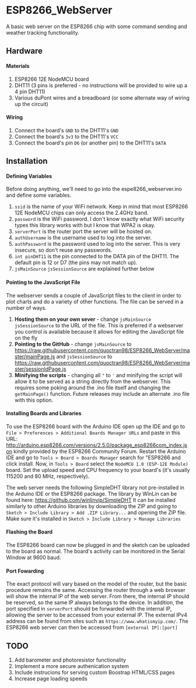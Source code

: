 # ESP8266_WebServer
A basic web server on the ESP8266 chip with some command sending and weather tracking functionality.

## Hardware
#### Materials
1. ESP8266 12E NodeMCU board
2. DHT11 (3 pins is preferred - no instructions will be provided to wire up a 4 pin DHT11)
3. Various duPont wires and a breadboard (or some alternate way of wiring up the circuit)

#### Wiring
1. Connect the board's `GND` to the DHT11's `GND`
2. Connect the board's `3v3` to the DHT11's `VCC`
3. Connect the board's pin `D6` (or another pin) to the DHT11's `DATA`

## Installation
#### Defining Variables
Before doing anything, we'll need to go into the espe8266_webserver.ino and define some variables. 

1. `ssid` is the name of your WiFi network. Keep in mind that most ESP8266 12E NodeMCU chips can only access the 2.4GHz band.
2. `password` is the WiFi password. I don't know exactly what WiFi security types this library works with but I know that WPA2 is okay.
3. `serverPort` is the router port the server will be hosted on.
4. `authUsername` is the username used to log into the server.
5. `authPassword` is the password used to log into the server. This is very insecure, so don't reuse any passwords.
6. `int pinDHT11` is the pin connected to the DATA pin of the DHT11. The default pin is 12 or D7 (the pins may not match up).
7. `jsMainSource` `jsSessionSource` are explained further below

#### Pointing to the JavaScript File
The webserver sends a couple of JavaScript files to the client in order to plot charts and do a variety of other functions. The file can be served in a number of ways.
1. **Hosting them on your own sever** - change `jsMainSource` `jsSessionSource` to the URL of the file. This is preferred if a webserver you control is available because it allows for editing the JavaScript file on the fly
2. **Pointing to the GitHub** - change `jsMainSource` to https://raw.githubusercontent.com/quoctran98/ESP8266_WebServer/master/mainPage.js and `jsSessionSource` to https://raw.githubusercontent.com/quoctran98/ESP8266_WebServer/master/sessionIdPage.js
3. **Minifying the scripts** - changing all `"` to `'` and minifying the script will allow it to be served as a string directly from the webserver. This requires some poking around the .ino file itself and changing the `getMainPage()` function. Future releases may include an alternate .ino file with this option.

#### Installing Boards and Libraries
To use the ESP8266 board with the Arduino IDE open up the IDE and go to `File > Preferences > Additional Boards Manager URLs` and paste in this URL: http://arduino.esp8266.com/versions/2.5.0/package_esp8266com_index.json kindly provided by the ESP8266 Community Forum. Restart the Arduino IDE and go to `Tools > Board > Boards Manager` search for "ESP8266 and click install. Now, in `Tools > Board` select the `NodeMCU 1.0 (ESP-12E Module)` board. Set the upload speed and CPU frequency to your board's (it's usually 115200 and 80 MHz, respectively).

The web server needs the following SimpleDHT library not pre-installed in the Arduino IDE or the ESP8266 package. The library by WinLin can be found here: https://github.com/winlinvip/SimpleDHT It can be installed similarly to other Arduino libraries by downloading the ZIP and going to `Sketch > Include Library > Add .ZIP Library...` and opening the ZIP file. Make sure it's installed in `Sketch > Include Library > Manage Libraries`

#### Flashing the Board
The ESP8266 board can now be plugged in and the sketch can be uploaded to the board as normal. The board's activity can be monitored in the Serial Window at 9600 baud.

#### Port Fowarding
The exact protocol will vary based on the model of the router, but the basic procedure remains the same. Accessing the router through a web browser will show the internal IP of the web server. From there, the internal IP should be reserved, so the same IP always belongs to the device. In addition, the port specified in `serverPort` should be forwarded with the internal IP, allowing the server to be accessed from your external IP. The external IPv4 address can be found from sites such as `https://www.whatismyip.com/`. The ESP8266 web server can then be accessed from `[external IP]:[port]`

## TODO
1. Add barometer and photoresistor functionality
2. Implement a more secure authenication system 
3. Include instrucions for serving custom Boostrap HTML/CSS pages
4. Increase page loading speeds
